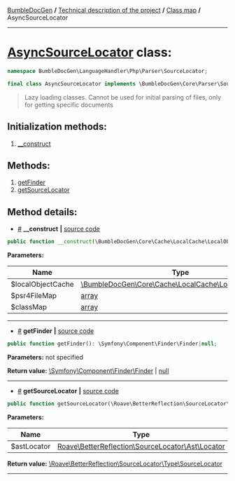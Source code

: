 <!-- {% raw %} -->
<embed> <a href="/docs/README.md">BumbleDocGen</a> <b>/</b> <a href="/docs/tech/readme.md">Technical description of the project</a> <b>/</b> <a href="/docs/tech/map.md">Class map</a> <b>/</b> AsyncSourceLocator<hr> </embed>

<h1>
    <a href="https://github.com/bumble-tech/bumble-doc-gen/blob/master/src/LanguageHandler/Php/Parser/SourceLocator/AsyncSourceLocator.php#L16">AsyncSourceLocator</a> class:
</h1>





```php
namespace BumbleDocGen\LanguageHandler\Php\Parser\SourceLocator;

final class AsyncSourceLocator implements \BumbleDocGen\Core\Parser\SourceLocator\SourceLocatorInterface, \BumbleDocGen\LanguageHandler\Php\Parser\SourceLocator\CustomSourceLocatorInterface
```

<blockquote>Lazy loading classes. Cannot be used for initial parsing of files, only for getting specific documents</blockquote>






<h2>Initialization methods:</h2>

<ol>
<li>
    <a href="#m-construct">__construct</a>
    </li>
</ol>

<h2>Methods:</h2>

<ol>
<li>
    <a href="#mgetfinder">getFinder</a>
    </li>
<li>
    <a href="#mgetsourcelocator">getSourceLocator</a>
    </li>
</ol>







<h2>Method details:</h2>

<div class='method_description-block'>

<ul>
<li><a name="m-construct" href="#m-construct">#</a>
 <b>__construct</b>
    <b>|</b> <a href="https://github.com/bumble-tech/bumble-doc-gen/blob/master/src/LanguageHandler/Php/Parser/SourceLocator/AsyncSourceLocator.php#L18">source code</a></li>
</ul>

```php
public function __construct(\BumbleDocGen\Core\Cache\LocalCache\LocalObjectCache $localObjectCache, array $psr4FileMap, array $classMap);
```



<b>Parameters:</b>

<table>
    <thead>
    <tr>
        <th>Name</th>
        <th>Type</th>
        <th>Description</th>
    </tr>
    </thead>
    <tbody>
            <tr>
            <td>$localObjectCache</td>
            <td><a href='https://github.com/bumble-tech/bumble-doc-gen/blob/master/src/Core/Cache/LocalCache/LocalObjectCache.php'>\BumbleDocGen\Core\Cache\LocalCache\LocalObjectCache</a></td>
            <td>-</td>
        </tr>
            <tr>
            <td>$psr4FileMap</td>
            <td><a href='https://www.php.net/manual/en/language.types.array.php'>array</a></td>
            <td>-</td>
        </tr>
            <tr>
            <td>$classMap</td>
            <td><a href='https://www.php.net/manual/en/language.types.array.php'>array</a></td>
            <td>-</td>
        </tr>
        </tbody>
</table>



</div>
<hr>
<div class='method_description-block'>

<ul>
<li><a name="mgetfinder" href="#mgetfinder">#</a>
 <b>getFinder</b>
    <b>|</b> <a href="https://github.com/bumble-tech/bumble-doc-gen/blob/master/src/LanguageHandler/Php/Parser/SourceLocator/AsyncSourceLocator.php#L28">source code</a></li>
</ul>

```php
public function getFinder(): \Symfony\Component\Finder\Finder|null;
```



<b>Parameters:</b> not specified

<b>Return value:</b> <a href='https://github.com/symfony/finder/blob/master/Finder.php'>\Symfony\Component\Finder\Finder</a> | <a href='https://www.php.net/manual/en/language.types.null.php'>null</a>


</div>
<hr>
<div class='method_description-block'>

<ul>
<li><a name="mgetsourcelocator" href="#mgetsourcelocator">#</a>
 <b>getSourceLocator</b>
    <b>|</b> <a href="https://github.com/bumble-tech/bumble-doc-gen/blob/master/src/LanguageHandler/Php/Parser/SourceLocator/AsyncSourceLocator.php#L33">source code</a></li>
</ul>

```php
public function getSourceLocator(\Roave\BetterReflection\SourceLocator\Ast\Locator $astLocator): \Roave\BetterReflection\SourceLocator\Type\SourceLocator;
```



<b>Parameters:</b>

<table>
    <thead>
    <tr>
        <th>Name</th>
        <th>Type</th>
        <th>Description</th>
    </tr>
    </thead>
    <tbody>
            <tr>
            <td>$astLocator</td>
            <td><a href='https://github.com/Roave/BetterReflection/blob/master/src/SourceLocator/Ast/Locator.php'>Roave\BetterReflection\SourceLocator\Ast\Locator</a></td>
            <td>-</td>
        </tr>
        </tbody>
</table>

<b>Return value:</b> <a href='https://github.com/Roave/BetterReflection/blob/master/src/SourceLocator/Type/SourceLocator.php'>\Roave\BetterReflection\SourceLocator\Type\SourceLocator</a>


</div>
<hr>

<!-- {% endraw %} -->